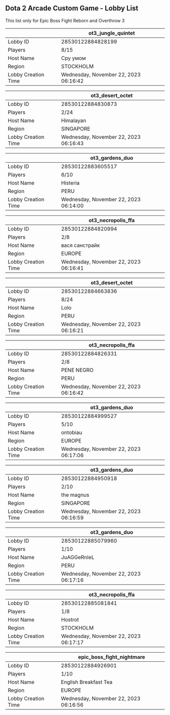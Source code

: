 ## Dota 2 Arcade Custom Game - Lobby List

This list only for Epic Boss Fight Reborn and Overthrow 3

|  | ot3_jungle_quintet |
| ------ | ------ |
| Lobby ID | 28530122884828199 |
| Players | 8/15 |
| Host Name | Сру умом |
| Region | STOCKHOLM |
| Lobby Creation Time | Wednesday, November 22, 2023 06:16:42 |


|  | ot3_desert_octet |
| ------ | ------ |
| Lobby ID | 28530122884830873 |
| Players | 2/24 |
| Host Name | Himalayan |
| Region | SINGAPORE |
| Lobby Creation Time | Wednesday, November 22, 2023 06:16:43 |


|  | ot3_gardens_duo |
| ------ | ------ |
| Lobby ID | 28530122883605517 |
| Players | 6/10 |
| Host Name | Histeria |
| Region | PERU |
| Lobby Creation Time | Wednesday, November 22, 2023 06:14:00 |


|  | ot3_necropolis_ffa |
| ------ | ------ |
| Lobby ID | 28530122884820994 |
| Players | 2/8 |
| Host Name | вася санстрайк |
| Region | EUROPE |
| Lobby Creation Time | Wednesday, November 22, 2023 06:16:41 |


|  | ot3_desert_octet |
| ------ | ------ |
| Lobby ID | 28530122884663836 |
| Players | 8/24 |
| Host Name | Lolo |
| Region | PERU |
| Lobby Creation Time | Wednesday, November 22, 2023 06:16:21 |


|  | ot3_necropolis_ffa |
| ------ | ------ |
| Lobby ID | 28530122884826331 |
| Players | 2/8 |
| Host Name | PENE  NEGRO |
| Region | PERU |
| Lobby Creation Time | Wednesday, November 22, 2023 06:16:42 |


|  | ot3_gardens_duo |
| ------ | ------ |
| Lobby ID | 28530122884999527 |
| Players | 5/10 |
| Host Name | ontobiau |
| Region | EUROPE |
| Lobby Creation Time | Wednesday, November 22, 2023 06:17:06 |


|  | ot3_gardens_duo |
| ------ | ------ |
| Lobby ID | 28530122884950918 |
| Players | 2/10 |
| Host Name | the magnus |
| Region | SINGAPORE |
| Lobby Creation Time | Wednesday, November 22, 2023 06:16:59 |


|  | ot3_gardens_duo |
| ------ | ------ |
| Lobby ID | 28530122885079960 |
| Players | 1/10 |
| Host Name | JuAGGeRnIeL |
| Region | PERU |
| Lobby Creation Time | Wednesday, November 22, 2023 06:17:16 |


|  | ot3_necropolis_ffa |
| ------ | ------ |
| Lobby ID | 28530122885081841 |
| Players | 1/8 |
| Host Name | Hostrot |
| Region | STOCKHOLM |
| Lobby Creation Time | Wednesday, November 22, 2023 06:17:17 |


|  | epic_boss_fight_nightmare |
| ------ | ------ |
| Lobby ID | 28530122884926901 |
| Players | 1/10 |
| Host Name | English Breakfast Tea |
| Region | EUROPE |
| Lobby Creation Time | Wednesday, November 22, 2023 06:16:56 |


